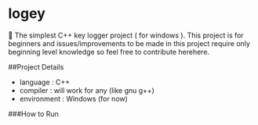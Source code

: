 # logey
:key: The simplest C++ key logger project ( for windows ).
This project is for beginners and issues/improvements to be made in this project require only beginning level knowledge so feel free to contribute herehere.

##Project Details
- language : C++
- compiler : will work for any (like gnu g++)
- environment : Windows (for now)

###How to Run


